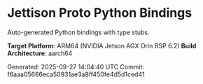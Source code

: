# Jettison Proto Python Bindings

Auto-generated Python bindings with type stubs.

**Target Platform**: ARM64 (NVIDIA Jetson AGX Orin BSP 6.2)
**Build Architecture**: aarch64

Generated: 2025-09-27 14:04:40 UTC
Commit: f6aaa05666eca50931ae3a8ff450fe4d5d1ced41
